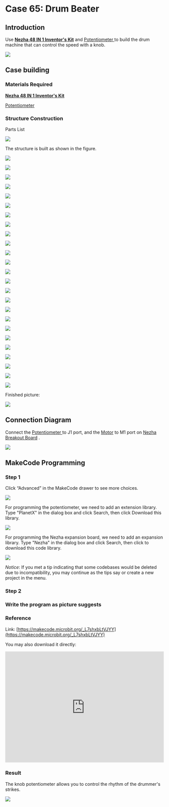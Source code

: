 # Case 65: Drum Beater
## Introduction

Use **[Nezha 48 IN 1 Inventor's Kit](https://www.elecfreaks.com/nezha-inventor-s-kit-for-micro-bit-without-micro-bit-board.html)** and [Potentiometer ](https://www.elecfreaks.com/planetx-trimpot.html)to build the drum machine that can control the speed with a knob.

![](./images/neza-inventor-s-kit-case-65-01.png)

## Case building

### Materials Required

 **[Nezha 48 IN 1 Inventor's Kit](https://www.elecfreaks.com/nezha-inventor-s-kit-for-micro-bit-without-micro-bit-board.html)** 

[Potentiometer ](https://www.elecfreaks.com/planetx-trimpot.html)

### Structure Construction

Parts List

![](./images/neza-inventor-s-kit-case-65-02.png)


The structure is built as shown in the figure.

![](./images/neza-inventor-s-kit-step-65-01.png)

![](./images/neza-inventor-s-kit-step-65-02.png)

![](./images/neza-inventor-s-kit-step-65-03.png)

![](./images/neza-inventor-s-kit-step-65-04.png)

![](./images/neza-inventor-s-kit-step-65-05.png)

![](./images/neza-inventor-s-kit-step-65-06.png)

![](./images/neza-inventor-s-kit-step-65-07.png)

![](./images/neza-inventor-s-kit-step-65-08.png)

![](./images/neza-inventor-s-kit-step-65-09.png)

![](./images/neza-inventor-s-kit-step-65-10.png)

![](./images/neza-inventor-s-kit-step-65-11.png)

![](./images/neza-inventor-s-kit-step-65-12.png)

![](./images/neza-inventor-s-kit-step-65-13.png)

![](./images/neza-inventor-s-kit-step-65-14.png)

![](./images/neza-inventor-s-kit-step-65-15.png)

![](./images/neza-inventor-s-kit-step-65-16.png)

![](./images/neza-inventor-s-kit-step-65-17.png)

![](./images/neza-inventor-s-kit-step-65-18.png)

![](./images/neza-inventor-s-kit-step-65-19.png)

![](./images/neza-inventor-s-kit-step-65-20.png)

![](./images/neza-inventor-s-kit-step-65-21.png)

![](./images/neza-inventor-s-kit-step-65-22.png)

![](./images/neza-inventor-s-kit-step-65-23.png)

![](./images/neza-inventor-s-kit-step-65-24.png)

![](./images/neza-inventor-s-kit-step-65-25.png)

Finished picture:

![](./images/neza-inventor-s-kit-step-65-26.png)



## Connection Diagram

 Connect the [Potentiometer ](https://www.elecfreaks.com/planetx-trimpot.html) to J1 port, and the [Motor](https://www.elecfreaks.com/geekservo-motor-2kg-compatible-with-lego.html) to M1 port on [Nezha Breakout Board](https://www.elecfreaks.com/nezha-breakout-board.html) .

![](./images/neza-inventor-s-kit-case-65-03.png)

## MakeCode Programming

### Step 1

Click “Advanced” in the MakeCode drawer to see more choices.

![](./images/neza-inventor-s-kit-case-37-04.png)

For programming the potentiometer, we need to add an extension library. Type "PlanetX" in the dialog box and click Search, then click Download this library.

![](./images/neza-inventor-s-kit-case-37-05.png)

For programming the Nezha expansion board, we need to add an expansion library. Type "Nezha" in the dialog box and click Search, then click to download this code library.

![](./images/neza-inventor-s-kit-case-37-06.png)

*Notice*: If you met a tip indicating that some codebases would be deleted due to incompatibility, you may continue as the tips say or create a new project in the menu.

### Step 2

### Write the program as picture suggests

### Reference

Link: [https://makecode.microbit.org/_L7shxbLtVJYY](https://makecode.microbit.org/_L7shxbLtVJYY)

You may also download it directly:

<div style="position:relative;height:0;padding-bottom:70%;overflow:hidden;"><iframe style="position:absolute;top:0;left:0;width:100%;height:100%;" src="https://makecode.microbit.org/#pub:_L7shxbLtVJYY" frameborder="0" sandbox="allow-popups allow-forms allow-scripts allow-same-origin"></iframe></div>  

### Result

The knob potentiometer allows you to control the rhythm of the drummer's strikes.

![](./images/neza-inventor-s-kit-case-65.gif)

